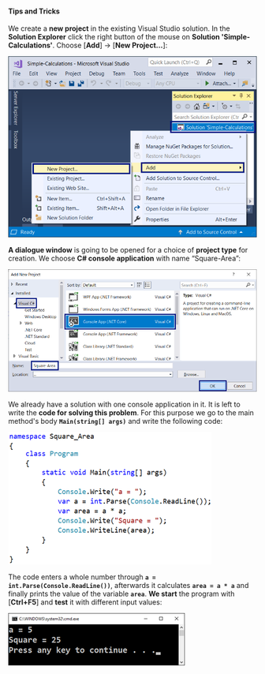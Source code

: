 #### Tips and Tricks

We create a **new project** in the existing Visual Studio solution. In the **Solution Explorer** click the right button of the mouse on **Solution 'Simple-Calculations'**. Choose [**Add**] -> [**New Project…**]:

![](/assets/chapter-2-images/01.Square-area-01.png)

**A dialogue window** is going to be opened for a choice of **project type** for creation. We choose **C# console application** with name “Square-Area”:

![](/assets/chapter-2-images/01.Square-area-02.png)

We already have a solution with one console application in it. It is left to write the **code for solving this problem**.  For this purpose we go to the main method's body **`Main(string[] args)`** and write the following code:

![](/assets/chapter-2-images/01.Square-area-03.png)

The code enters a whole number through **`a = int.Parse(Console.ReadLine())`**, afterwards it calculates  **`area = a * a`** and finally prints the value of the variable **`area`**. **We start** the program with [**Ctrl+F5**] and **test** it with different input values: 

![](/assets/chapter-2-images/01.Square-area-04.png)
